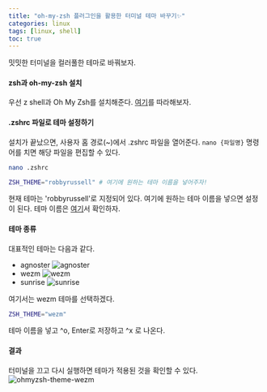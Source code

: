 ```yaml
---
title: "oh-my-zsh 플러그인을 활용한 터미널 테마 바꾸기✨"
categories: linux
tags: [linux, shell]
toc: true
---
```


밋밋한 터미널을 컬러풀한 테마로 바꿔보자. 

#### zsh과 oh-my-zsh 설치
우선 z shell과 Oh My Zsh를 설치해준다. [여기](https://www.addictivetips.com/ubuntu-linux-tips/switch-from-bash-to-zsh-on-linux/)를 따라해보자.

#### .zshrc 파일로 테마 설정하기
설치가 끝났으면, 사용자 홈 경로(~)에서 .zshrc 파일을 열어준다. `nano {파일명}` 명령어를 치면 해당 파일을 편집할 수 있다.

```zsh
nano .zshrc
```

```zsh
ZSH_THEME="robbyrussell" # 여기에 원하는 테마 이름을 넣어주자!
```
현재 테마는 'robbyrussell'로 지정되어 있다. 여기에 원하는 테마 이름을 넣으면 설정이 된다. 테마 이름은 [여기](https://github.com/ohmyzsh/ohmyzsh/wiki/Themes)서 확인하자.

#### 테마 종류
대표적인 테마는 다음과 같다.
- agnoster
![agnoster](https://cloud.githubusercontent.com/assets/2618447/6316862/70f58fb6-ba03-11e4-82c9-c083bf9a6574.png)
- wezm
![wezm](https://cloud.githubusercontent.com/assets/1441704/6315419/915f6ca6-ba01-11e4-95b3-2c98114b5e5c.png)
- sunrise
![sunrise](https://cloud.githubusercontent.com/assets/2618447/6316766/51fbf062-ba00-11e4-9b66-2b0da5a0dbbc.png)

여기서는 wezm 테마를 선택하겠다. 
```zsh
ZSH_THEME="wezm"
```
테마 이름을 넣고 ^o, Enter로 저장하고 ^x 로 나온다.

#### 결과

터미널을 끄고 다시 실행하면 테마가 적용된 것을 확인할 수 있다.
![ohmyzsh-theme-wezm](https://user-images.githubusercontent.com/50407047/88047023-e7519e80-cb8b-11ea-88e0-4d024b70d828.png)